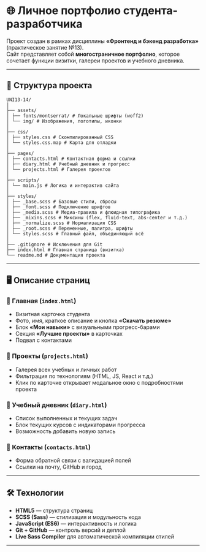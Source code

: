 # 🌐 Личное портфолио студента-разработчика

Проект создан в рамках дисциплины **«Фронтенд и бэкенд разработка»** (практическое занятие №13).  
Сайт представляет собой **многостраничное портфолио**, которое сочетает функции визитки, галереи проектов и учебного дневника.

---

## 📁 Структура проекта
```
UNI13-14/
│
├── assets/
│ ├── fonts/montserrat/ # Локальные шрифты (woff2)
│ └── img/ # Изображения, логотипы, иконки
│
├── css/
│ ├── styles.css # Скомпилированный CSS
│ └── styles.css.map # Карта для отладки
│
├── pages/
│ ├── contacts.html # Контактная форма и ссылки
│ ├── diary.html # Учебный дневник и прогресс
│ └── projects.html # Галерея проектов
│
├── scripts/
│ └── main.js # Логика и интерактив сайта
│
├── styles/
│ ├── _base.scss # Базовые стили, сбросы
│ ├── _font.scss # Подключение шрифтов
│ ├── _media.scss # Медиа-правила и флюидная типографика
│ ├── _mixins.scss # Миксины (flex, fluid-text, abs-center и т.д.)
│ ├── _normalize.scss # Нормализация CSS
│ ├── _root.scss # Переменные, палитра, шрифты
│ └── styles.scss # Главный файл, объединяющий всё
│
├── .gitignore # Исключения для Git
├── index.html # Главная страница (визитка)
└── readme.md # Документация проекта
```

---

## 🖥️ Описание страниц

### 🔹 Главная (`index.html`)
- Визитная карточка студента  
- Фото, имя, краткое описание и кнопка **«Скачать резюме»**  
- Блок **«Мои навыки»** с визуальными прогресс-барами  
- Секция **«Лучшие проекты»** в карточках  
- Подвал с контактами  

### 🔹 Проекты (`projects.html`)
- Галерея всех учебных и личных работ  
- Фильтрация по технологиям (HTML, JS, React и т.д.)  
- Клик по карточке открывает модальное окно с подробностями проекта  

### 🔹 Учебный дневник (`diary.html`)
- Список выполненных и текущих задач  
- Блок текущих курсов с индикаторами прогресса  
- Возможность добавить новую запись  

### 🔹 Контакты (`contacts.html`)
- Форма обратной связи с валидацией полей  
- Ссылки на почту, GitHub и город  

---

## 🛠️ Технологии

- **HTML5** — структура страниц  
- **SCSS (Sass)** — стилизация и модульность кода  
- **JavaScript (ES6)** — интерактивность и логика  
- **Git + GitHub** — контроль версий и деплой  
- **Live Sass Compiler** для автоматической компиляции стилей

---
